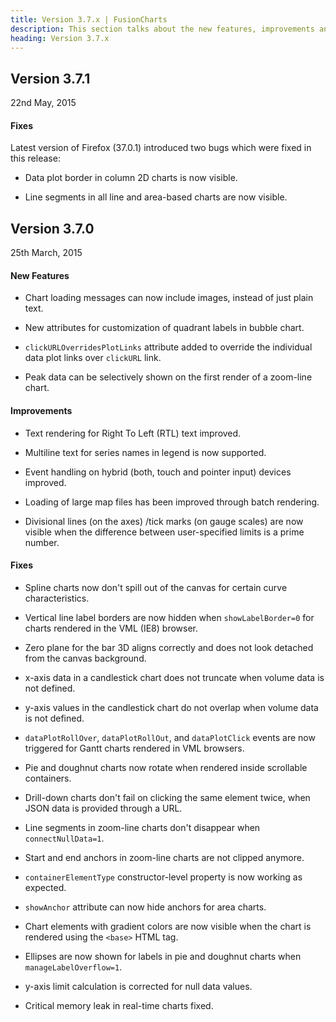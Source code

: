 ```yaml
---
title: Version 3.7.x | FusionCharts
description: This section talks about the new features, improvements and fixes for v3.7.x.
heading: Version 3.7.x
---
```


<h2 class="sub-heading">Version 3.7.1</h2>
22nd May, 2015

<h4 class="sub-heading">Fixes</h4>

Latest version of Firefox (37.0.1) introduced two bugs which were fixed in this release:

* Data plot border in column 2D charts is now visible.

* Line segments in all line and area-based charts are now visible.

<h2>Version 3.7.0</h2>
25th March, 2015

<h4 class="sub-heading">New Features</h4>

* Chart loading messages can now include images, instead of just plain text.

* New attributes for customization of quadrant labels in bubble chart.

* `clickURLOverridesPlotLinks` attribute added to override the individual data plot links over `clickURL` link.

* Peak data can be selectively shown on the first render of a zoom-line chart.

<h4>Improvements</h4>

* Text rendering for Right To Left (RTL) text improved.

* Multiline text for series names in legend is now supported.

* Event handling on hybrid (both, touch and pointer input) devices improved.

* Loading of large map files has been improved through batch rendering.

* Divisional lines (on the axes) /tick marks (on gauge scales) are now visible when the difference between user-specified limits is a prime number.

<h4>Fixes</h4>

* Spline charts now don't spill out of the canvas for certain curve characteristics.

* Vertical line label borders are now hidden when `showLabelBorder=0` for charts rendered in the VML (IE8) browser.

* Zero plane for the bar 3D aligns correctly and does not look detached from the canvas background.

* x-axis data in a candlestick chart does not truncate when volume data is not defined.

* y-axis values in the candlestick chart do not overlap when volume data is not defined.

* `dataPlotRollOver`, `dataPlotRollOut`, and `dataPlotClick` events are now triggered for Gantt charts rendered in VML browsers.

* Pie and doughnut charts now rotate when rendered inside scrollable containers.

* Drill-down charts don't fail on clicking the same element twice, when JSON data is provided through a URL.

* Line segments in zoom-line charts don't disappear when `connectNullData=1`.

* Start and end anchors in zoom-line charts are not clipped anymore.

* `containerElementType` constructor-level property is now working as expected.

* `showAnchor` attribute can now hide anchors for area charts.

* Chart elements with gradient colors are now visible when the chart is rendered using the `<base>` HTML tag.

* Ellipses are now shown for labels in pie and doughnut charts when `manageLabelOverflow=1`.

* y-axis limit calculation is corrected for null data values.

* Critical memory leak in real-time charts fixed.